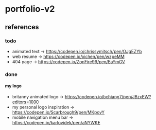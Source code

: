 # portfolio-v2

## references
### todo
<!-- TODO: remove references -->
- animated text -> https://codepen.io/chrissymitsch/pen/OJgEZYb
- web resume -> https://codepen.io/xichen/pen/wzpeMM
- 404 page -> https://codepen.io/ZonFire99/pen/EaYmGV

### done
#### my logo
- britanny animated logo -> https://codepen.io/bchiang7/pen/JBzxEW?editors=1000
- my personal logo inspiration -> https://codepen.io/Scarbrough9/pen/MKpovY
- mobile navigation menu bar -> https://codepen.io/karlovidek/pen/aNYWKE